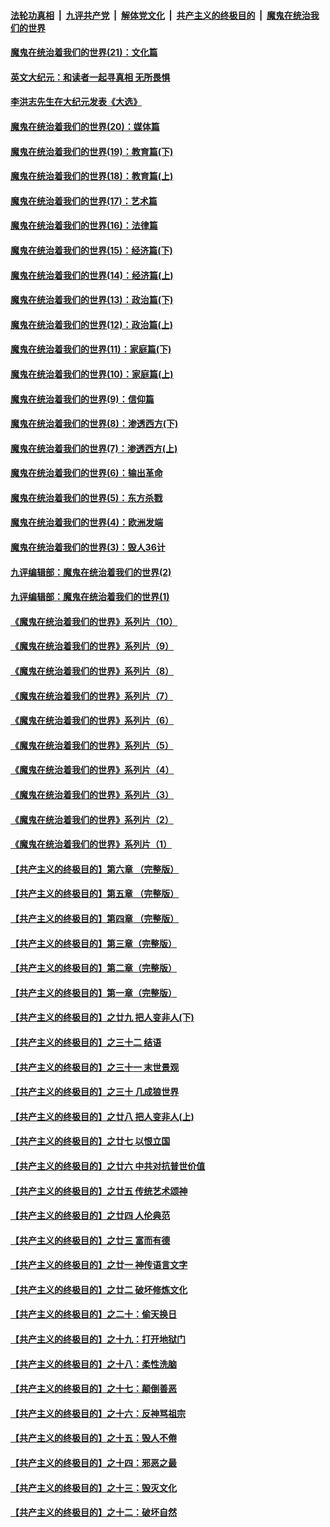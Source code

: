 ####  [法轮功真相](../../../../basic/blob/master/README.md?t=01010901) &nbsp;|&nbsp; [九评共产党](../../../../9ping.md/blob/master/README.md?t=01010901) &nbsp;|&nbsp; [解体党文化](../../../../jtdwh.md/blob/master/README.md?t=01010901)  &nbsp;|&nbsp; [共产主义的终极目的](../../../../gczydzjmd.md/blob/master/README.md?t=01010901) &nbsp;|&nbsp; [魔鬼在统治我们的世界](../../../../mgztzwmdsj.md/blob/master/README.md?t=01010901) 

#### [魔鬼在统治着我们的世界(21)：文化篇](../pages/nsc422/n10597706.md?t=01010901) 

#### [英文大纪元：和读者一起寻真相 无所畏惧](../pages/nsc422/n12542027.md?t=01010901) 

#### [李洪志先生在大纪元发表《大选》](../pages/nsc422/n12534746.md?t=01010901) 

#### [魔鬼在统治着我们的世界(20)：媒体篇](../pages/nsc422/n10586579.md?t=01010901) 

#### [魔鬼在统治着我们的世界(19)：教育篇(下)](../pages/nsc422/n10564808.md?t=01010901) 

#### [魔鬼在统治着我们的世界(18)：教育篇(上)](../pages/nsc422/n10526970.md?t=01010901) 

#### [魔鬼在统治着我们的世界(17)：艺术篇](../pages/nsc422/n10499093.md?t=01010901) 

#### [魔鬼在统治着我们的世界(16)：法律篇](../pages/nsc422/n10485969.md?t=01010901) 

#### [魔鬼在统治着我们的世界(15)：经济篇(下)](../pages/nsc422/n10469975.md?t=01010901) 

#### [魔鬼在统治着我们的世界(14)：经济篇(上)](../pages/nsc422/n10457370.md?t=01010901) 

#### [魔鬼在统治着我们的世界(13)：政治篇(下)](../pages/nsc422/n10448270.md?t=01010901) 

#### [魔鬼在统治着我们的世界(12)：政治篇(上)](../pages/nsc422/n10444576.md?t=01010901) 

#### [魔鬼在统治着我们的世界(11)：家庭篇(下)](../pages/nsc422/n10440961.md?t=01010901) 

#### [魔鬼在统治着我们的世界(10)：家庭篇(上)](../pages/nsc422/n10435448.md?t=01010901) 

#### [魔鬼在统治着我们的世界(9)：信仰篇](../pages/nsc422/n10432159.md?t=01010901) 

#### [魔鬼在统治着我们的世界(8)：渗透西方(下)](../pages/nsc422/n10429603.md?t=01010901) 

#### [魔鬼在统治着我们的世界(7)：渗透西方(上)](../pages/nsc422/n10426013.md?t=01010901) 

#### [魔鬼在统治着我们的世界(6)：输出革命](../pages/nsc422/n10421536.md?t=01010901) 

#### [魔鬼在统治着我们的世界(5)：东方杀戮](../pages/nsc422/n10417707.md?t=01010901) 

#### [魔鬼在统治着我们的世界(4)：欧洲发端](../pages/nsc422/n10414890.md?t=01010901) 

#### [魔鬼在统治着我们的世界(3)：毁人36计](../pages/nsc422/n10411583.md?t=01010901) 

#### [九评编辑部：魔鬼在统治着我们的世界(2)](../pages/nsc422/n10410036.md?t=01010901) 

#### [九评编辑部：魔鬼在统治着我们的世界(1)](../pages/nsc422/n10406825.md?t=01010901) 

#### [《魔鬼在统治着我们的世界》系列片（10）](../pages/nsc422/n12292670.md?t=01010901) 

#### [《魔鬼在统治着我们的世界》系列片（9）](../pages/nsc422/n12290859.md?t=01010901) 

#### [《魔鬼在统治着我们的世界》系列片（8）](../pages/nsc422/n12287445.md?t=01010901) 

#### [《魔鬼在统治着我们的世界》系列片（7）](../pages/nsc422/n12283425.md?t=01010901) 

#### [《魔鬼在统治着我们的世界》系列片（6）](../pages/nsc422/n12282314.md?t=01010901) 

#### [《魔鬼在统治着我们的世界》系列片（5）](../pages/nsc422/n12281419.md?t=01010901) 

#### [《魔鬼在统治着我们的世界》系列片（4）](../pages/nsc422/n12274024.md?t=01010901) 

#### [《魔鬼在统治着我们的世界》系列片（3）](../pages/nsc422/n12271322.md?t=01010901) 

#### [《魔鬼在统治着我们的世界》系列片（2）](../pages/nsc422/n12269049.md?t=01010901) 

#### [《魔鬼在统治着我们的世界》系列片（1）](../pages/nsc422/n12267575.md?t=01010901) 

#### [【共产主义的终极目的】第六章 （完整版）](../pages/nsc422/n11428913.md?t=01010901) 

#### [【共产主义的终极目的】第五章 （完整版）](../pages/nsc422/n11428912.md?t=01010901) 

#### [【共产主义的终极目的】第四章 （完整版）](../pages/nsc422/n11428907.md?t=01010901) 

#### [【共产主义的终极目的】第三章（完整版）](../pages/nsc422/n11428848.md?t=01010901) 

#### [【共产主义的终极目的】第二章（完整版）](../pages/nsc422/n11428831.md?t=01010901) 

#### [【共产主义的终极目的】第一章（完整版）](../pages/nsc422/n11417651.md?t=01010901) 

#### [【共产主义的终极目的】之廿九 把人变非人(下)](../pages/nsc422/n11344140.md?t=01010901) 

#### [【共产主义的终极目的】之三十二 结语](../pages/nsc422/n11360535.md?t=01010901) 

#### [【共产主义的终极目的】之三十一 末世景观](../pages/nsc422/n11351129.md?t=01010901) 

#### [【共产主义的终极目的】之三十 几成狼世界](../pages/nsc422/n11348280.md?t=01010901) 

#### [【共产主义的终极目的】之廿八 把人变非人(上)](../pages/nsc422/n11340492.md?t=01010901) 

#### [【共产主义的终极目的】之廿七 以恨立国](../pages/nsc422/n11336944.md?t=01010901) 

#### [【共产主义的终极目的】之廿六 中共对抗普世价值](../pages/nsc422/n11324785.md?t=01010901) 

#### [【共产主义的终极目的】之廿五 传统艺术颂神](../pages/nsc422/n11296396.md?t=01010901) 

#### [【共产主义的终极目的】之廿四 人伦典范](../pages/nsc422/n11296397.md?t=01010901) 

#### [【共产主义的终极目的】之廿三 富而有德](../pages/nsc422/n11283598.md?t=01010901) 

#### [【共产主义的终极目的】之廿一 神传语言文字](../pages/nsc422/n11263265.md?t=01010901) 

#### [【共产主义的终极目的】之廿二 破坏修炼文化](../pages/nsc422/n11245728.md?t=01010901) 

#### [【共产主义的终极目的】之二十：偷天换日](../pages/nsc422/n11238846.md?t=01010901) 

#### [【共产主义的终极目的】之十九：打开地狱门](../pages/nsc422/n11206376.md?t=01010901) 

#### [【共产主义的终极目的】之十八：柔性洗脑](../pages/nsc422/n11199994.md?t=01010901) 

#### [【共产主义的终极目的】之十七：颠倒善恶](../pages/nsc422/n11179782.md?t=01010901) 

#### [【共产主义的终极目的】之十六：反神骂祖宗](../pages/nsc422/n11166798.md?t=01010901) 

#### [【共产主义的终极目的】之十五：毁人不倦](../pages/nsc422/n11166792.md?t=01010901) 

#### [【共产主义的终极目的】之十四：邪恶之最](../pages/nsc422/n11150249.md?t=01010901) 

#### [【共产主义的终极目的】之十三：毁灭文化](../pages/nsc422/n11135227.md?t=01010901) 

#### [【共产主义的终极目的】之十二：破坏自然](../pages/nsc422/n11135214.md?t=01010901) 

